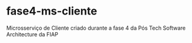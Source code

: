 # fase4-ms-cliente
Microsserviço de Cliente criado durante a fase 4 da Pós Tech Software Architecture da FIAP

